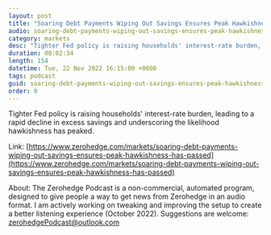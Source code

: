 ```yaml
---
layout: post
title: "Soaring Debt Payments Wiping Out Savings Ensures Peak Hawkishness Has Passed"
audio: soaring-debt-payments-wiping-out-savings-ensures-peak-hawkishness-has-passed-0
category: markets
desc: "Tighter Fed policy is raising households' interest-rate burden, leading to a rapid decline in excess savings and underscoring the likelihood hawkishness has peaked."
duration: 00:02:34
length: 154
datetime: Tue, 22 Nov 2022 16:15:00 +0000
tags: podcast
guid: soaring-debt-payments-wiping-out-savings-ensures-peak-hawkishness-has-passed-0
order: 0
---
```

Tighter Fed policy is raising households' interest-rate burden, leading to a rapid decline in excess savings and underscoring the likelihood hawkishness has peaked.

Link: [https://www.zerohedge.com/markets/soaring-debt-payments-wiping-out-savings-ensures-peak-hawkishness-has-passed](https://www.zerohedge.com/markets/soaring-debt-payments-wiping-out-savings-ensures-peak-hawkishness-has-passed)

About: The Zerohedge Podcast is a non-commercial, automated program, designed to give people a way to get news from Zerohedge in an audio format.  I am actively working on tweaking and improving the setup to create a better listening experience (October 2022).  Suggestions are welcome: [zerohedgePodcast@outlook.com](mailto:zerohedgePodcast@outlook.com)